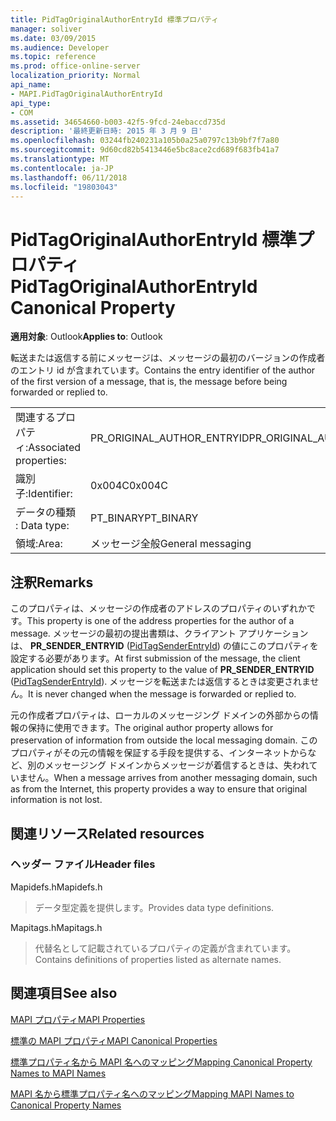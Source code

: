 ```yaml
---
title: PidTagOriginalAuthorEntryId 標準プロパティ
manager: soliver
ms.date: 03/09/2015
ms.audience: Developer
ms.topic: reference
ms.prod: office-online-server
localization_priority: Normal
api_name:
- MAPI.PidTagOriginalAuthorEntryId
api_type:
- COM
ms.assetid: 34654660-b003-42f5-9fcd-24ebaccd735d
description: '最終更新日時: 2015 年 3 月 9 日'
ms.openlocfilehash: 03244fb240231a105b0a25a0797c13b9bf7f7a80
ms.sourcegitcommit: 9d60cd82b5413446e5bc8ace2cd689f683fb41a7
ms.translationtype: MT
ms.contentlocale: ja-JP
ms.lasthandoff: 06/11/2018
ms.locfileid: "19803043"
---
```

# <a name="pidtagoriginalauthorentryid-canonical-property"></a><span data-ttu-id="d31f9-103">PidTagOriginalAuthorEntryId 標準プロパティ</span><span class="sxs-lookup"><span data-stu-id="d31f9-103">PidTagOriginalAuthorEntryId Canonical Property</span></span>

  
  
<span data-ttu-id="d31f9-104">**適用対象**: Outlook</span><span class="sxs-lookup"><span data-stu-id="d31f9-104">**Applies to**: Outlook</span></span> 
  
<span data-ttu-id="d31f9-105">転送または返信する前にメッセージは、メッセージの最初のバージョンの作成者のエントリ id が含まれています。</span><span class="sxs-lookup"><span data-stu-id="d31f9-105">Contains the entry identifier of the author of the first version of a message, that is, the message before being forwarded or replied to.</span></span>
  
|||
|:-----|:-----|
|<span data-ttu-id="d31f9-106">関連するプロパティ:</span><span class="sxs-lookup"><span data-stu-id="d31f9-106">Associated properties:</span></span>  <br/> |<span data-ttu-id="d31f9-107">PR_ORIGINAL_AUTHOR_ENTRYID</span><span class="sxs-lookup"><span data-stu-id="d31f9-107">PR_ORIGINAL_AUTHOR_ENTRYID</span></span>  <br/> |
|<span data-ttu-id="d31f9-108">識別子:</span><span class="sxs-lookup"><span data-stu-id="d31f9-108">Identifier:</span></span>  <br/> |<span data-ttu-id="d31f9-109">0x004C</span><span class="sxs-lookup"><span data-stu-id="d31f9-109">0x004C</span></span>  <br/> |
|<span data-ttu-id="d31f9-110">データの種類 : </span><span class="sxs-lookup"><span data-stu-id="d31f9-110">Data type:</span></span>  <br/> |<span data-ttu-id="d31f9-111">PT_BINARY</span><span class="sxs-lookup"><span data-stu-id="d31f9-111">PT_BINARY</span></span>  <br/> |
|<span data-ttu-id="d31f9-112">領域:</span><span class="sxs-lookup"><span data-stu-id="d31f9-112">Area:</span></span>  <br/> |<span data-ttu-id="d31f9-113">メッセージ全般</span><span class="sxs-lookup"><span data-stu-id="d31f9-113">General messaging</span></span>  <br/> |
   
## <a name="remarks"></a><span data-ttu-id="d31f9-114">注釈</span><span class="sxs-lookup"><span data-stu-id="d31f9-114">Remarks</span></span>

<span data-ttu-id="d31f9-115">このプロパティは、メッセージの作成者のアドレスのプロパティのいずれかです。</span><span class="sxs-lookup"><span data-stu-id="d31f9-115">This property is one of the address properties for the author of a message.</span></span> <span data-ttu-id="d31f9-116">メッセージの最初の提出書類は、クライアント アプリケーションは、 **PR_SENDER_ENTRYID** ([PidTagSenderEntryId](pidtagsenderentryid-canonical-property.md)) の値にこのプロパティを設定する必要があります。</span><span class="sxs-lookup"><span data-stu-id="d31f9-116">At first submission of the message, the client application should set this property to the value of **PR_SENDER_ENTRYID** ([PidTagSenderEntryId](pidtagsenderentryid-canonical-property.md)).</span></span> <span data-ttu-id="d31f9-117">メッセージを転送または返信するときは変更されません。</span><span class="sxs-lookup"><span data-stu-id="d31f9-117">It is never changed when the message is forwarded or replied to.</span></span> 
  
<span data-ttu-id="d31f9-118">元の作成者プロパティは、ローカルのメッセージング ドメインの外部からの情報の保持に使用できます。</span><span class="sxs-lookup"><span data-stu-id="d31f9-118">The original author property allows for preservation of information from outside the local messaging domain.</span></span> <span data-ttu-id="d31f9-119">このプロパティがその元の情報を保証する手段を提供する、インターネットからなど、別のメッセージング ドメインからメッセージが着信するときは、失われていません。</span><span class="sxs-lookup"><span data-stu-id="d31f9-119">When a message arrives from another messaging domain, such as from the Internet, this property provides a way to ensure that original information is not lost.</span></span>
  
## <a name="related-resources"></a><span data-ttu-id="d31f9-120">関連リソース</span><span class="sxs-lookup"><span data-stu-id="d31f9-120">Related resources</span></span>

### <a name="header-files"></a><span data-ttu-id="d31f9-121">ヘッダー ファイル</span><span class="sxs-lookup"><span data-stu-id="d31f9-121">Header files</span></span>

<span data-ttu-id="d31f9-122">Mapidefs.h</span><span class="sxs-lookup"><span data-stu-id="d31f9-122">Mapidefs.h</span></span>
  
> <span data-ttu-id="d31f9-123">データ型定義を提供します。</span><span class="sxs-lookup"><span data-stu-id="d31f9-123">Provides data type definitions.</span></span>
    
<span data-ttu-id="d31f9-124">Mapitags.h</span><span class="sxs-lookup"><span data-stu-id="d31f9-124">Mapitags.h</span></span>
  
> <span data-ttu-id="d31f9-125">代替名として記載されているプロパティの定義が含まれています。</span><span class="sxs-lookup"><span data-stu-id="d31f9-125">Contains definitions of properties listed as alternate names.</span></span>
    
## <a name="see-also"></a><span data-ttu-id="d31f9-126">関連項目</span><span class="sxs-lookup"><span data-stu-id="d31f9-126">See also</span></span>



[<span data-ttu-id="d31f9-127">MAPI プロパティ</span><span class="sxs-lookup"><span data-stu-id="d31f9-127">MAPI Properties</span></span>](mapi-properties.md)
  
[<span data-ttu-id="d31f9-128">標準の MAPI プロパティ</span><span class="sxs-lookup"><span data-stu-id="d31f9-128">MAPI Canonical Properties</span></span>](mapi-canonical-properties.md)
  
[<span data-ttu-id="d31f9-129">標準プロパティ名から MAPI 名へのマッピング</span><span class="sxs-lookup"><span data-stu-id="d31f9-129">Mapping Canonical Property Names to MAPI Names</span></span>](mapping-canonical-property-names-to-mapi-names.md)
  
[<span data-ttu-id="d31f9-130">MAPI 名から標準プロパティ名へのマッピング</span><span class="sxs-lookup"><span data-stu-id="d31f9-130">Mapping MAPI Names to Canonical Property Names</span></span>](mapping-mapi-names-to-canonical-property-names.md)

